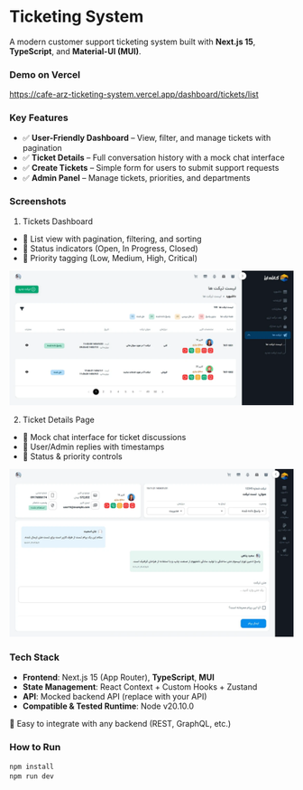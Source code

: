 # Ticketing System

A modern customer support ticketing system built with **Next.js 15**, **TypeScript**, and **Material-UI (MUI)**.

### Demo on Vercel

https://cafe-arz-ticketing-system.vercel.app/dashboard/tickets/list

### Key Features

- ✅ **User-Friendly Dashboard** – View, filter, and manage tickets with pagination
- ✅ **Ticket Details** – Full conversation history with a mock chat interface
- ✅ **Create Tickets** – Simple form for users to submit support requests
- ✅ **Admin Panel** – Manage tickets, priorities, and departments

### Screenshots

1. Tickets Dashboard

- 📌 List view with pagination, filtering, and sorting
- 📌 Status indicators (Open, In Progress, Closed)
- 📌 Priority tagging (Low, Medium, High, Critical)

![Tickets Tickets](/public/assets/screenshots/tickets-list.webp)

2. Ticket Details Page

- 📌 Mock chat interface for ticket discussions
- 📌 User/Admin replies with timestamps
- 📌 Status & priority controls

![Tickets Ticket detail](/public/assets/screenshots/ticket-detail.webp)

### Tech Stack

- **Frontend**: Next.js 15 (App Router), **TypeScript**, **MUI**
- **State Management**: React Context + Custom Hooks + Zustand
- **API**: Mocked backend API (replace with your API)
- **Compatible & Tested Runtime**: Node v20.10.0

🚀 Easy to integrate with any backend (REST, GraphQL, etc.)

### How to Run

```bash
npm install
npm run dev
```
